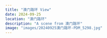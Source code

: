 ```yaml
---
title: "澳门路环 View"
date: 2024-09-25
location: "澳门路环"
description: "A scene from 澳门路环"
image: "images/20240925澳门路环-PDM_5298.jpg"
---
```

